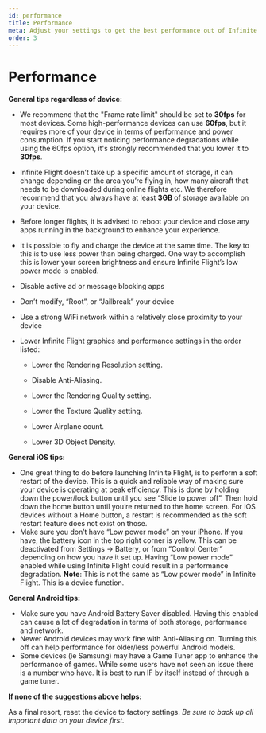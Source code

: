 ```yaml
---
id: performance
title: Performance
meta: Adjust your settings to get the best performance out of Infinite Flight
order: 3
---
```


# Performance

**General tips regardless of device:**

- We recommend that the "Frame rate limit" should be set to **30fps** for most devices. Some high-performance devices can use **60fps**, but it requires more of your device in terms of performance and power consumption. If you start noticing performance degradations while using the 60fps option, it's strongly recommended that you lower it to **30fps**. 

- Infinite Flight doesn’t take up a specific amount of storage, it can change depending on the area you’re flying in, how many aircraft that needs to be downloaded during online flights etc. We therefore recommend that you always have at least **3GB** of storage available on your device.

- Before longer flights, it is advised to reboot your device and close any apps running in the background to enhance your experience.

- It is possible to fly and charge the device at the same time. The key to this is to use less power than being charged. One way to accomplish this is lower your screen brightness and ensure Infinite Flight’s low power mode is enabled.

- Disable active ad or message blocking apps

- Don’t modify, “Root”, or “Jailbreak” your device

- Use a strong WiFi network within a relatively close proximity to your device

- Lower Infinite Flight graphics and performance settings in the order listed: 

  - Lower the Rendering Resolution setting.

  - Disable Anti-Aliasing.

  - Lower the Rendering Quality setting.

  - Lower the Texture Quality setting.

  - Lower Airplane count.

  - Lower 3D Object Density.


**General iOS tips:**

- One great thing to do before launching Infinite Flight, is to perform a soft restart of the device. This is a quick and reliable way of making sure your device is operating at peak efficiency. This is done by holding down the power/lock button until you see “Slide to power off”. Then hold down the home button until you’re returned to the home screen. For iOS devices without a Home button, a restart is recommended as the soft restart feature does not exist on those.
- Make sure you don’t have “Low power mode” on your iPhone. If you have, the battery icon in the top right corner is yellow. This can be deactivated from Settings -> Battery, or from “Control Center” depending on how you have it set up. Having “Low power mode” enabled while using Infinite Flight could result in a performance degradation.
  **Note**: This is not the same as “Low power mode” in Infinite Flight. This is a device function.

**General Android tips:**

- Make sure you have Android Battery Saver disabled. Having this enabled can cause a lot of degradation in terms of both storage, performance and network.
- Newer Android devices may work fine with Anti-Aliasing on. Turning this off can help performance for older/less powerful Android models.
- Some devices (ie Samsung) may have a Game Tuner app to enhance the performance of games. While some users have not seen an issue there is a number who have. It is best to run IF by itself instead of through a game tuner.

**If none of the suggestions above helps:**

As a final resort, reset the device to factory settings. *Be sure to back up all important data on your device first.*

